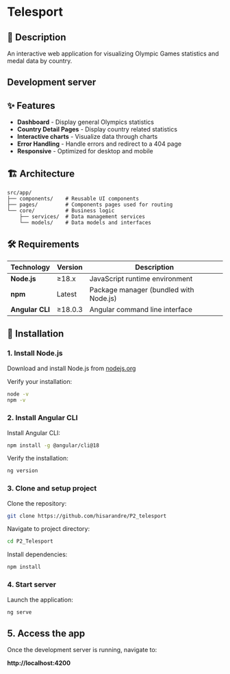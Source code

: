 # Telesport

## 🏅 Description

An interactive web application for visualizing Olympic Games statistics and medal data by country.

## Development server

## ✨ Features

- **Dashboard** - Display general Olympics statistics
- **Country Detail Pages** - Display country related statistics
- **Interactive charts** - Visualize data through charts
- **Error Handling** - Handle errors and redirect to a 404 page
- **Responsive** - Optimized for desktop and mobile

## 🏗️ Architecture

```text
src/app/
├── components/    # Reusable UI components
├── pages/         # Components pages used for routing
└── core/          # Business logic 
    ├── services/  # Data management services
    └── models/    # Data models and interfaces
```

## 🛠️ Requirements

| Technology      | Version | Description                            |
|-----------------|---------|----------------------------------------|
| **Node.js**     | ≥18.x   | JavaScript runtime environment         |
| **npm**         | Latest  | Package manager (bundled with Node.js) |
| **Angular CLI** | ≥18.0.3 | Angular command line interface         |

## 🚀 Installation

### 1. Install Node.js

Download and install Node.js from [nodejs.org](https://nodejs.org)

Verify your installation:

```bash
node -v
npm -v
```

### 2. Install Angular CLI

Install Angular CLI:

```bash
npm install -g @angular/cli@18
```

Verify the installation:

```bash
ng version
```

### 3. Clone and setup project

Clone the repository:

```bash
git clone https://github.com/hisarandre/P2_telesport
```

Navigate to project directory:

```bash
cd P2_Telesport
```

Install dependencies:

```bash
npm install
```

### 4. Start server

Launch the application:

```bash
ng serve
```

## 5. Access the app

Once the development server is running, navigate to:

**http://localhost:4200**
